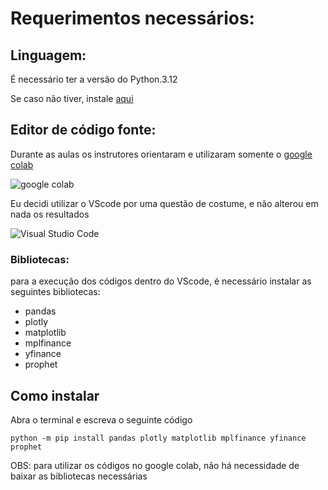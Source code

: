 # Requerimentos necessários:

## Linguagem:

É necessário ter a versão do Python.3.12

Se caso não tiver, instale [aqui](https://www.python.org/downloads/)

## Editor de código fonte:

Durante as aulas os instrutores orientaram e utilizaram somente o [google colab](https://colab.research.google.com/?utm_source=scs-index)

![google colab](https://img.shields.io/badge/Colab-F9AB00?style=for-the-badge&logo=googlecolab&color=525252)

Eu decidi utilizar o VScode por uma questão de costume, e não alterou em nada os resultados

![Visual Studio Code](https://img.shields.io/badge/VSCode-0078D4?style=for-the-badge&logo=visual%20studio%20code&logoColor=white)

### Bibliotecas:

para a execução dos códigos dentro do VScode, é necessário instalar as seguintes bibliotecas:

- pandas
- plotly
- matplotlib
- mplfinance
- yfinance
- prophet

## Como instalar

Abra o terminal e escreva o seguinte código

`python -m pip install pandas plotly matplotlib mplfinance yfinance prophet`

OBS: para utilizar os códigos no google colab, não há necessidade de baixar as bibliotecas necessárias
